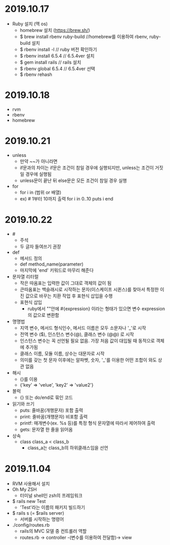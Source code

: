 # 2019.10.17

- Ruby 설치 (맥 os)
  - homebrew 설치 (https://brew.sh/)
  - \$ brew install rbenv ruby-build //homebrew를 이용하여 rbenv, ruby-build 설치
  - \$ rbenv install -l // ruby 버전 확인하기
  - \$ rbenv install 6.5.4 // 6.5.4ver 설치
  - \$ gem install rails // rails 설치
  - \$ rbenv global 6.5.4 // 6.5.4ver 선택
  - \$ rbenv rehash

# 2019.10.18

- rvm
- rbenv
- homebrew

# 2019.10.21

- unless
  - 만약 ~~가 아니라면
  - if문과의 차이는 if문은 조건이 참일 경우에 실행되지만, unless는 조건이 거짓일 경우에 실행됨
  - unless문이 끝난 뒤 else문은 모든 조건이 참일 경우 실행
- for
  - for i in (범위 or 배열)
  - ex) # 1부터 10까지 출력
    for i in 0..10
    puts i
    end

# 2019.10.22

- \#
  - 주석
  - 두 글자 들여쓰기 권장
- def
  - 메서드 정의
  - def method_name(parameter)
  - 마지막에 'end' 키워드로 마무리 해준다
- 문자열 리터럴
  - 작은 따옴표는 입력한 값이 그대로 객체의 값이 됨
  - 큰따옴표는 백슬래시로 시작하는 문자(이스케이프 시퀸스)를 찾아서 특정한 이진 값으로 바꾸는 치환 작업 후 표현식 삽입을 수행
  - 표현식 삽입
    - ruby에서 ""안에 #{expression} 이라는 형태가 있으면 변수 expression의 값으로 변환함
- 명명법
  - 지역 변수, 메서드 형식인수, 메서드 이름은 모두 소문자나 '\_'로 시작
  - 전역 변수 (\$), 인스턴스 변수(@), 클래스 변수 (@@) 로 시작
  - 인스턴스 변수는 꼭 선언될 필요 없음. 가장 처음 값이 대입될 때 동적으로 객체에 추가됨
  - 클래스 이름, 모듈 이름, 상수는 대문자로 시작
  - 의미를 갖는 첫 문자 이후에는 알파벳, 숫자, '\_'를 이용한 어떤 조합이 와도 상관 없음
- 해시
  - {}를 이용
  - {'key' => 'velue',
    'key2' => 'value2'}
- 블럭
  - {} 또는 do/end로 묶인 코드
- 읽기와 쓰기
  - puts: 줄바꿈(개행문자) 포함 출력
  - print: 줄바꿈(개행문자) 비포함 출력
  - printf: 매개변수(ex. %s 등)를 특정 형식 문자열에 따라서 제어하여 출력
  - gets: 문자열 한 줄을 읽어옴
- 상속
  - class class_a < class_b
    - class_a는 class_b의 하위클래스임을 선언

# 2019.11.04

- RVM 사용해서 설치
- Oh My ZSH
  - 터미널 shell인 zsh의 프레임워크
- \$ rails new Test
  - 'Test'라는 이름의 패키지 빌드하기
- $ rails s (= $rails server)
  - 서버를 시작하는 명령어
- ./config/routes.rb
  - rails의 MVC 모델 중 컨트롤러 역할
  - routes.rb -> controller -(변수를 이용하여 전달함)-> view
